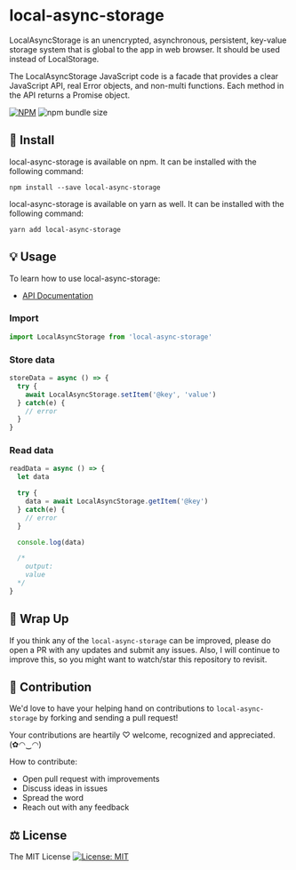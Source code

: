 # local-async-storage

LocalAsyncStorage is an unencrypted, asynchronous, persistent, key-value storage system that is global to the app in web browser. It should be used instead of LocalStorage.

The LocalAsyncStorage JavaScript code is a facade that provides a clear JavaScript API, real Error objects, and non-multi functions. Each method in the API returns a Promise object.

[![NPM](https://img.shields.io/npm/v/local-async-storage.svg)](https://www.npmjs.com/package/local-async-storage) ![npm bundle size](https://img.shields.io/bundlephobia/min/local-async-storage)

## 🔧 Install

local-async-storage is available on npm. It can be installed with the following command:

```
npm install --save local-async-storage
```

local-async-storage is available on yarn as well. It can be installed with the following command:

```
yarn add local-async-storage
```

## 💡 Usage

To learn how to use local-async-storage:

* [API Documentation](./API.md)

### Import 

```js
import LocalAsyncStorage from 'local-async-storage'
```

### Store data

```js
storeData = async () => {
  try {
    await LocalAsyncStorage.setItem('@key', 'value')
  } catch(e) {
    // error
  }
}
```

### Read data

```js
readData = async () => {
  let data

  try {
    data = await LocalAsyncStorage.getItem('@key')
  } catch(e) {
    // error
  }

  console.log(data)

  /*
    output: 
    value
  */
}
```

## 💖 Wrap Up

If you think any of the `local-async-storage` can be improved, please do open a PR with any updates and submit any issues. Also, I will continue to improve this, so you might want to watch/star this repository to revisit.

## 🌟 Contribution

We'd love to have your helping hand on contributions to `local-async-storage` by forking and sending a pull request!

Your contributions are heartily ♡ welcome, recognized and appreciated. (✿◠‿◠)

How to contribute:

- Open pull request with improvements
- Discuss ideas in issues
- Spread the word
- Reach out with any feedback

## ⚖️ License

The MIT License [![License: MIT](https://img.shields.io/badge/License-MIT-yellow.svg)](https://opensource.org/licenses/MIT)
